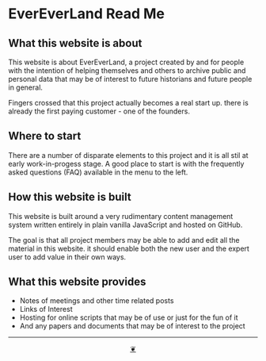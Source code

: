 <span style=display:none; >[You are now in a GitLab source code view - click this link to view Read Me file as a web page]( https://evereverland.github.io/ "View file as a web page." ) </span>

# EverEverLand Read Me


## What this website is about

This website is about EverEverLand, a project created by and for people with the intention of helping themselves and others to archive public and personal data that may be of interest to future historians and future people in general.

Fingers crossed that this project actually becomes a real start up. there is already the first paying customer - one of the founders.

## Where to start

There are a number of disparate elements to this project and it is all stil at early work-in-progess stage. A good place to start is with the frequently asked questions (FAQ) available in the menu to the left.

## How this website is built

This website is built around a very rudimentary content management system written entirely in plain vanilla JavaScript and hosted on GitHub.

The goal is that all project members may be able to add and edit all the material in this website. it should enable both the new user and the expert user to add value in their own ways.

## What this website provides

* Notes of meetings and other time related posts
* Links of Interest
* Hosting for online scripts that may be of use or just for the fun of it
* And any papers and documents that may be of interest to the project

***

<center title="hello!" ><a href=javascript:window.scrollTo(0,0); class=aDingbat title="Go to top of page" > ❦ </a></center>